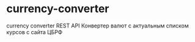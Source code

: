 # currency-converter
currency converter
REST API Конвертер валют с актуальным списком курсов с сайта ЦБРФ 
